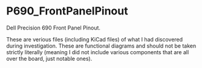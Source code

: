 # P690_FrontPanelPinout
Dell Precision 690 Front Panel Pinout.

These are verious files (including KiCad files) of what I had discovered during investigation. These are functional diagrams and should not be taken strictly literally (meaning I did not include various components that are all over the board, just notable ones). 
